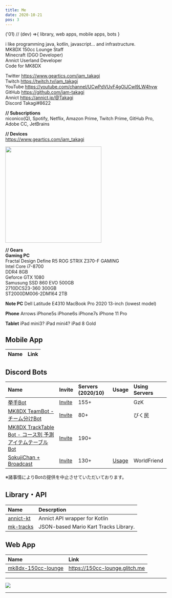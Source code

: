 ```yaml
---
title: Me
date: 2020-10-21
pos: 3
---
```


('01) // (dev) =>{ library, web apps, mobile apps, bots }

i like programming java, kotlin, javascript... and infrastructure.<br/>
MK8DX 150cc Lounge Staff<br/>
Minecraft (DGO Developer)<br/>
Annict Userland Developer<br/>
Code for MK8DX

Twitter  https://www.geartics.com/iam_takagi<br/>
Twitch   https://twitch.tv/iam_takagi<br/>
YouTube  https://youtube.com/channel/UCwPdVUvF4gOlJCwl9LW4hyw<br/>
GitHub   https://github.com/iam-takagi<br/>
Annict   https://annict.jp/@Takagi<br/>
Discord Takagi#8622

**// Subscriptions<br/>**
niconico(Q), Spotify, Netflix, Amazon Prime, Twitch Prime, GitHub Pro, Adobe CC, JetBrains

**// Devices<br/>**
https://www.geartics.com/iam_takagi

<img src="https://i.imgur.com/wV665pE.jpg" width="300">

**// Gears <br/>**
**Gaming PC**<br/>
Fractal Design Define R5
ROG STRIX Z370-F GAMING<br/>
Intel Core i7-8700<br/>
DDR4 8GB<br/>
Geforce GTX 1080<br/>
Samusung SSD 860 EVO 500GB<br/>
2710DCS23-360 300GB<br/>
ST2000DM006-2DM164 2TB<br/>

**Note PC**
Dell Latitude E4310
MacBook Pro 2020 13-inch (lowest model)

**Phone**
Arrows
iPhone5s
iPhone6s
iPhone7s
iPhone 11 Pro

**Tablet**
iPad mini3?
iPad mini4?
iPad 8 Gold

## Mobile App
Name | Link
:--- | :--- 

## Discord Bots
Name | Invite | Servers (2020/10) | Usage | Using Servers
:--- |:--- |:--- |:--- |:--
[挙手Bot](https://github.com/iam-takagi/KyoshuBot) | [Invite](https://discord.com/api/oauth2/authorize?client_id=705559539872694272&permissions=76800&scope=bot) | 155+ | | GzK
[MK8DX TeamBot - チーム分けBot](https://github.com/iam-takagi/mk8dx-teambot) | [Invite](https://discord.com/api/oauth2/authorize?client_id=711910347711316039&permissions=3072&scope=bot) | 80+ | | びく民
[MK8DX TrackTable Bot - コース別 予測アイテムテーブルBot](https://github.com/iam-takagi/mk8dx-tracktablebot) | [Invite](https://discord.com/api/oauth2/authorize?client_id=714641356600901736&permissions=35840&scope=bot) | 190+ |
[SokujiChan + Broadcast](https://github.com/iam_takagi/sokujichan) | [Invite](https://discord.com/api/oauth2/authorize?client_id=716931790865956904&permissions=3136&scope=bot) | 130+ | [Usage](https://takagi.netlify.app/sokujichan) | WorldFriend

※諸事情によりBotの提供を中止させていただいております。

## Library・API
Name | Descrption
:--- | :---
[annict-kt](https://github.com/iam-takagi/annict-kt) | Annict API wrapper for Kotlin
[mk-tracks](https://github.com/iam-takagi/mk-tracks) | JSON-based Mario Kart Tracks Library.

## Web App
Name | Link
:--- | :--- 
[mk8dx-150cc-lounge](https://github.com/iam-takagi/mk8dx-150cc-lounge) | https://150cc-lounge.glitch.me

 * * *

<img src="https://grass-graph.moshimo.works/images/iam-takagi.png">

 * * *
